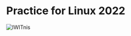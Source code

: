 # Practice for Linux 2022
![lWITnis](https://user-images.githubusercontent.com/44480520/203105213-4509570f-4734-4f17-9a59-e7a1ab943b6b.png)
